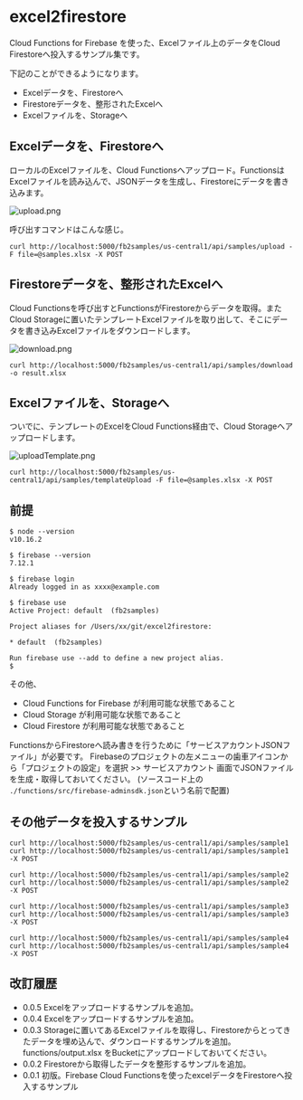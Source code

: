 # excel2firestore

Cloud Functions for Firebase を使った、Excelファイル上のデータをCloud Firestoreへ投入するサンプル集です。

下記のことができるようになります。

- Excelデータを、Firestoreへ
- Firestoreデータを、整形されたExcelへ
- Excelファイルを、Storageへ


## Excelデータを、Firestoreへ
ローカルのExcelファイルを、Cloud Functionsへアップロード。FunctionsはExcelファイルを読み込んで、JSONデータを生成し、Firestoreにデータを書き込みます。

![upload.png](https://qiita-image-store.s3.ap-northeast-1.amazonaws.com/0/73777/205f15ff-8a12-b7b5-9221-1eeb449a6f06.png)

呼び出すコマンドはこんな感じ。

```
curl http://localhost:5000/fb2samples/us-central1/api/samples/upload -F file=@samples.xlsx -X POST
```

## Firestoreデータを、整形されたExcelへ
Cloud Functionsを呼び出すとFunctionsがFirestoreからデータを取得。またCloud Storageに置いたテンプレートExcelファイルを取り出して、そこにデータを書き込みExcelファイルをダウンロードします。

![download.png](https://qiita-image-store.s3.ap-northeast-1.amazonaws.com/0/73777/bb1ebc70-81e9-8ec6-ae51-047cba1cddba.png)

```
curl http://localhost:5000/fb2samples/us-central1/api/samples/download -o result.xlsx
```

## Excelファイルを、Storageへ
ついでに、テンプレートのExcelをCloud Functions経由で、Cloud Storageへアップロードします。

![uploadTemplate.png](https://qiita-image-store.s3.ap-northeast-1.amazonaws.com/0/73777/83ba1cf1-de69-a245-9c3d-3d4bc4d54d8f.png)

```
curl http://localhost:5000/fb2samples/us-central1/api/samples/templateUpload -F file=@samples.xlsx -X POST
```

## 前提

```
$ node --version
v10.16.2

$ firebase --version
7.12.1

$ firebase login
Already logged in as xxxx@example.com

$ firebase use
Active Project: default  (fb2samples)

Project aliases for /Users/xx/git/excel2firestore:

* default  (fb2samples)

Run firebase use --add to define a new project alias.
$
```

その他、

- Cloud Functions for Firebase が利用可能な状態であること
- Cloud Storage が利用可能な状態であること
- Cloud Firestore が利用可能な状態であること


FunctionsからFirestoreへ読み書きを行うために「サービスアカウントJSONファイル」が必要です。
Firebaseのプロジェクトの左メニューの歯車アイコンから「プロジェクトの設定」を選択 >> サービスアカウント 画面でJSONファイルを生成・取得しておいてください。
(ソースコード上の ``./functions/src/firebase-adminsdk.json``という名前で配置)


## その他データを投入するサンプル

```
curl http://localhost:5000/fb2samples/us-central1/api/samples/sample1
curl http://localhost:5000/fb2samples/us-central1/api/samples/sample1 -X POST

curl http://localhost:5000/fb2samples/us-central1/api/samples/sample2
curl http://localhost:5000/fb2samples/us-central1/api/samples/sample2 -X POST

curl http://localhost:5000/fb2samples/us-central1/api/samples/sample3
curl http://localhost:5000/fb2samples/us-central1/api/samples/sample3 -X POST

curl http://localhost:5000/fb2samples/us-central1/api/samples/sample4
curl http://localhost:5000/fb2samples/us-central1/api/samples/sample4 -X POST
```


## 改訂履歴

- 0.0.5 Excelをアップロードするサンプルを追加。
- 0.0.4 Excelをアップロードするサンプルを追加。
- 0.0.3 Storageに置いてあるExcelファイルを取得し、Firestoreからとってきたデータを埋め込んで、ダウンロードするサンプルを追加。functions/output.xlsx をBucketにアップロードしておいてください。
- 0.0.2 Firestoreから取得したデータを整形するサンプルを追加。
- 0.0.1 初版。Firebase Cloud Functionsを使ったexcelデータをFirestoreへ投入するサンプル
